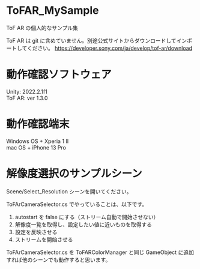 # ToFAR_MySample
ToF AR の個人的なサンプル集

ToF AR は git に含めていません。別途公式サイトからダウンロードしてインポートしてください。
https://developer.sony.com/ja/develop/tof-ar/download

# 動作確認ソフトウェア
Unity: 2022.2.1f1<br>
ToF AR: ver 1.3.0 

# 動作確認端末
Windows OS + Xperia 1 II<br>
mac OS + iPhone 13 Pro

# 解像度選択のサンプルシーン
Scene/Select_Resolution シーンを開いてください。<br>

ToFArCameraSelector.cs でやっていることは、以下です。

1. autostart を false にする（ストリーム自動で開始させない）
2. 解像度一覧を取得し、設定したい値に近いものを取得する
3. 設定を反映させる
4. ストリームを開始させる

ToFArCameraSelector.cs を ToFARColorManager と同じ GameObject に追加すれば他のシーンでも動作すると思います。
